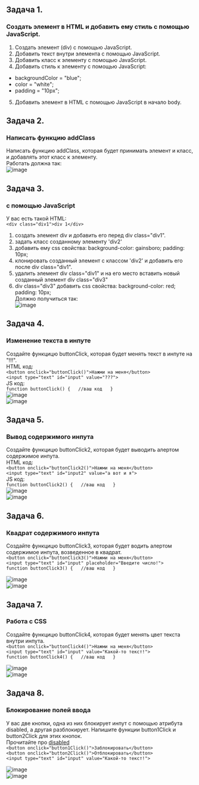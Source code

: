 
## Задача 1.   
### Создать элемент в HTML и добавить ему стиль с помощью JavaScript.  
1. Создать элемент (div) с помощью JavaScript.    
2. Добавить текст внутри элемента с помощью JavaScript.  
3. Добавить класс к элементу с помощью JavaScript.  
4. Добавить стиль к элементу с помощью JavaScript:   
- backgroundColor = "blue";  
- color = "white";  
- padding = "10px";  
5. Добавить элемент в HTML с помощью JavaScript в начало body.  

## Задача 2.   
### Написать функцию addClass  
Написать функцию addClass, которая будет принимать элемент и класс, и добавлять этот класс к элементу.  
Работать должна так:   
![image](https://user-images.githubusercontent.com/113675674/217232848-268ddfe1-b3dd-48b8-9398-b773b1e157d5.png)   

## Задача 3.   
### с помощью JavaScript  
У вас есть такой HTML:  
`<div class="div1">div 1</div>`  
1. создать элемент div и добавить его перед div class="div1".  
2. задать класс созданному элементу 'div2'  
3. добавить  ему css свойства: background-color: gainsboro; padding: 10px;  
4. клонировать созданный элемент с классом 'div2' и добавить его после div class="div1".  
5. удалить элемент  div class="div1" и на его место вставить новый созданный элемент div class="div3"  
6. div class="div3" добавить css свойства: background-color: red; padding: 10px;  
Должно получиться так:  
![image](https://user-images.githubusercontent.com/113675674/225556040-b7e04168-1855-4058-8981-52c0b4b4804c.png)  


## Задача 4.   
### Изменение текста в инпуте  
Создайте функцицю buttonClick, которая будет менять текст в инпуте на "!!!".  
HTML код:  
`<button onclick="buttonClick()">Нажми на меня</button>`  
`<input type="text" id="input" value="???">`  
JS код:  
`function buttonClick() {  
//ваш код  
}`  
![image](https://user-images.githubusercontent.com/113675674/225560836-575a69f6-a9f1-4671-a064-25d18d0c5ce2.png)    
![image](https://user-images.githubusercontent.com/113675674/225560740-7addaaf9-3981-4da4-b4da-5d2e1dae63e6.png)  



## Задача 5.   
### Вывод содержимого инпута  
Создайте функцицю buttonClick2, которая будет выводить алертом содержимое инпута.  
HTML код:  
`<button onclick="buttonClick2()">Нажми на меня</button>`  
`<input type="text" id="input2" value="а вот и я">`  
JS код:  
`function buttonClick2() {  
//ваш код  
}`  
![image](https://user-images.githubusercontent.com/113675674/217238906-433cdbea-f274-42bd-b81a-d69028dc3204.png)  
![image](https://user-images.githubusercontent.com/113675674/217238962-42e63a34-c46d-42ab-ac89-c9910dcb1e7f.png)  


## Задача 6.   
### Квадрат содержимого инпута  
Создайте функцицю buttonClick3, которая будет водить алертом содержимое инпута, возведенное в квадрат.  
`<button onclick="buttonClick3()">Нажми на меня</button>`  
`<input type="text" id="input" placeholder="Введите число!">`  
`function buttonClick3() {  
//ваш код  
}` 

![image](https://user-images.githubusercontent.com/113675674/217238781-c94bed60-ce4d-45cd-8230-f48e70ab1852.png)  
![image](https://user-images.githubusercontent.com/113675674/217238824-8df83447-be9c-4a37-a2dc-9608251bc108.png)  

## Задача 7.   
### Работа с CSS  
Создайте функцицю buttonClick4, которая будет менять цвет текста внутри инпута.  
`<button onclick="buttonClick4()">Нажми на меня</button>`  
`<input type="text" id="input" value="Какой-то текст!">`  
`function buttonClick4() {  
//ваш код  
}` 

![image](https://user-images.githubusercontent.com/113675674/217240004-79495ddd-dbd9-4187-b54a-eaeea1e75763.png)  
![image](https://user-images.githubusercontent.com/113675674/217240033-2972b831-773e-4592-8323-637221f56995.png)  


## Задача 8.   
### Блокирование полей ввода  
У вас две кнопки, одна из них блокирует инпут с помощью атрибута disabled, а другая разблокирует.  Напишите функции button1Click и button2Click для этих кнопок.  
Прочитайте про [disabled](https://code.mu/ru/markup/manual/html/attr/disabled/)  
`<button onclick="button1Click()">Заблокировать</button>`  
`<button onclick="button2Click()">Отблокировать</button>`  
`<input type="text" id="input" value="Какой-то текст!">`  

![image](https://user-images.githubusercontent.com/113675674/217243374-36da6fe9-8aee-4b32-b05e-0b663382b124.png)  
![image](https://user-images.githubusercontent.com/113675674/217243415-1682bc25-6a1e-4b60-8de0-d6a2403aa79a.png)  



